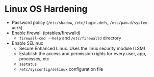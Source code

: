 # Linux OS Hardening

- Password policy (`/etc/shadow`, `/etc/login.defs`, `/etc/pam.d/system-auth`)
- Enable firewall (iptables/firewalld)
  - `firewall-cmd --help` and `/etc/firewalld` directory
- Enable SELinux
  - Secure Enhanced Linux. Uses the linux security module (LSM)
  - Establish the access and permission rights for every user, app, processes, etc
  - `sestatus`
  - `/etc/sysconfig/selinux` configuration file
